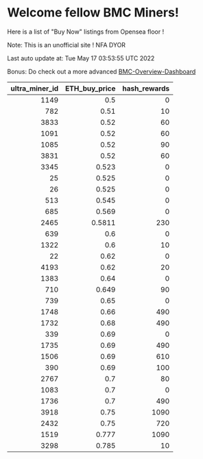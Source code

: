 # Welcome fellow BMC Miners!
Here is a list of "Buy Now" listings from Opensea floor !

Note: This is an unofficial site ! NFA DYOR

Last auto update at: Tue May 17 03:53:55 UTC 2022

Bonus: Do check out a more advanced [BMC-Overview-Dashboard](https://dune.com/defifunk/BMC-Overview-Dashboard)


|   ultra_miner_id |   ETH_buy_price |   hash_rewards |
|-----------------:|----------------:|---------------:|
|             1149 |          0.5    |              0 |
|              782 |          0.51   |             10 |
|             3833 |          0.52   |             60 |
|             1091 |          0.52   |             60 |
|             1085 |          0.52   |             90 |
|             3831 |          0.52   |             60 |
|             3345 |          0.523  |              0 |
|               25 |          0.525  |              0 |
|               26 |          0.525  |              0 |
|              513 |          0.545  |              0 |
|              685 |          0.569  |              0 |
|             2465 |          0.5811 |            230 |
|              639 |          0.6    |              0 |
|             1322 |          0.6    |             10 |
|               22 |          0.62   |              0 |
|             4193 |          0.62   |             20 |
|             1383 |          0.64   |              0 |
|              710 |          0.649  |             90 |
|              739 |          0.65   |              0 |
|             1748 |          0.66   |            490 |
|             1732 |          0.68   |            490 |
|              339 |          0.69   |              0 |
|             1735 |          0.69   |            490 |
|             1506 |          0.69   |            610 |
|              390 |          0.69   |            100 |
|             2767 |          0.7    |             80 |
|             1083 |          0.7    |              0 |
|             1736 |          0.7    |            490 |
|             3918 |          0.75   |           1090 |
|             2432 |          0.75   |            720 |
|             1519 |          0.777  |           1090 |
|             3298 |          0.785  |             10 |